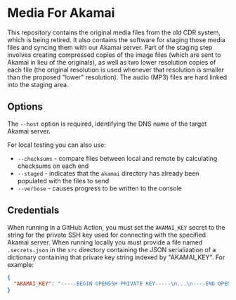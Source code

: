 # Media For Akamai

This repository contains the original media files from the old CDR system, which is being retired. It also contains the software for staging those media files and syncing them with our Akamai server. Part of the staging step involves creating compressed copies of the image files (which are sent to Akamai in lieu of the originals), as well as two lower resolution copies of each file (the original resolution is used whenever that resolution is smaller than the proposed "lower" resolution). The audio (MP3) files are hard linked into the staging area.

## Options

The `--host` option is required, identifying the DNS name of the target Akamai server.

For local testing you can also use:
- `--checksums` - compare files between local and remote by calculating checksums on each end
- `--staged` - indicates that the `akamai` directory has already been populated with the files to send
- `--verbose` - causes progress to be written to the console

## Credentials

When running in a GitHub Action, you must set the `AKAMAI_KEY` secret to the string for the private SSH key used for connecting with the specified Akamai server. When running locally you must provide a file named `.secrets.json` in the `src` directory containing the JSON serialization of a dictionary containing that private key string indexed by "AKAMAI_KEY". For example:

```json
{
  "AKAMAI_KEY": "-----BEGIN OPENSSH PRIVATE KEY-----\n...\n----END OPENSSH PRIVATE KEY-----\n"
}
```